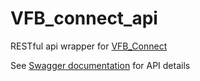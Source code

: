 # VFB_connect_api
RESTful api wrapper for [VFB_Connect](https://github.com/VirtualFlyBrain/VFB_connect)

See [Swagger documentation](http://api.virtualflybrain.org/vfb_connect_api/) for API details
